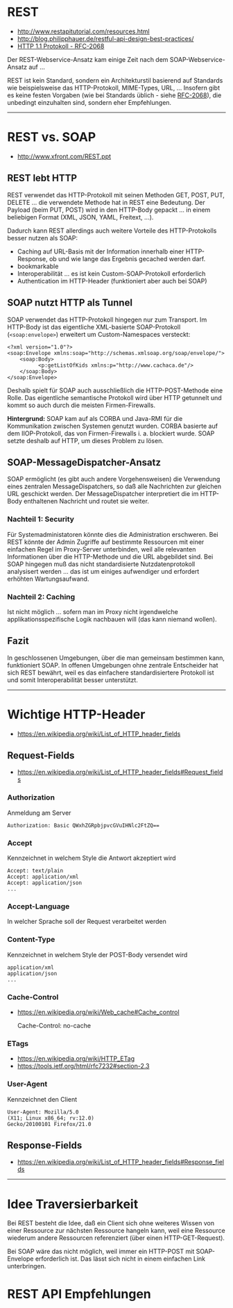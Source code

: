 # REST
* http://www.restapitutorial.com/resources.html
* http://blog.philipphauer.de/restful-api-design-best-practices/
* [HTTP 1.1 Protokoll - RFC-2068](https://tools.ietf.org/html/rfc2068)

Der REST-Webservice-Ansatz kam einige Zeit nach dem SOAP-Webservice-Ansatz auf ...

REST ist kein Standard, sondern ein Architekturstil basierend auf Standards wie beispielsweise das HTTP-Protokoll, MIME-Types, URL, ... Insofern gibt es keine festen Vorgaben (wie bei Standards üblich - siehe [RFC-2068](https://tools.ietf.org/html/rfc2068)), die unbedingt einzuhalten sind, sondern eher Empfehlungen.

---

# REST vs. SOAP
* http://www.xfront.com/REST.ppt

## REST lebt HTTP
REST verwendet das HTTP-Protokoll mit seinen Methoden GET, POST, PUT, DELETE ... die verwendete Methode hat in REST eine Bedeutung. Der Payload (beim PUT, POST) wird in den HTTP-Body gepackt ... in einem beliebigen Format (XML, JSON, YAML, Freitext, ...).

Dadurch kann REST allerdings auch weitere Vorteile des HTTP-Protokolls besser nutzen als SOAP:

* Caching auf URL-Basis mit der Information innerhalb einer HTTP-Response, ob und wie lange das Ergebnis gecached werden darf.
* bookmarkable
* Interoperabilität ... es ist kein Custom-SOAP-Protokoll erforderlich
* Authentication im HTTP-Header (funktioniert aber auch bei SOAP)

## SOAP nutzt HTTP als Tunnel

SOAP verwendet das HTTP-Protokoll hingegen nur zum Transport. Im HTTP-Body ist das eigentliche XML-basierte SOAP-Protokoll (``<soap:envelope>``) erweitert um Custom-Namespaces versteckt:

    <?xml version="1.0"?>
    <soap:Envelope xmlns:soap="http://schemas.xmlsoap.org/soap/envelope/">
        <soap:Body>
              <p:getListOfKids xmlns:p="http://www.cachaca.de"/>
        </soap:Body>
    </soap:Envelope>

Deshalb spielt für SOAP auch ausschließlich die HTTP-POST-Methode eine Rolle. Das eigentliche semantische Protokoll wird über HTTP getunnelt und kommt so auch durch die meisten Firmen-Firewalls.

**Hintergrund:** SOAP kam auf als CORBA und Java-RMI für die Kommunikation zwischen Systemen genutzt wurden. CORBA basierte auf dem IIOP-Protokoll, das von Firmen-Firewalls i. a. blockiert wurde. SOAP setzte deshalb auf HTTP, um dieses Problem zu lösen. 

## SOAP-MessageDispatcher-Ansatz

SOAP ermöglicht (es gibt auch andere Vorgehensweisen) die Verwendung eines zentralen MessageDispatchers, so daß alle Nachrichten zur gleichen URL geschickt werden. Der MessageDispatcher interpretiert die im HTTP-Body enthaltenen Nachricht und routet sie weiter. 

### Nachteil 1: Security
Für Systemadministatoren könnte dies die Administration erschweren. Bei REST könnte der Admin Zugriffe auf bestimmte Ressourcen mit einer einfachen Regel im Proxy-Server unterbinden, weil alle relevanten Informationen über die HTTP-Methode und die URL abgebildet sind. Bei SOAP hingegen muß das nicht standardisierte Nutzdatenprotokoll analysisert werden ... das ist um einiges aufwendiger und erfordert erhöhten Wartungsaufwand.

### Nachteil 2: Caching

Ist nicht möglich ... sofern man im Proxy nicht irgendwelche applikationsspezifische Logik nachbauen will (das kann niemand wollen).

## Fazit
In geschlossenen Umgebungen, über die man gemeinsam bestimmen kann, funktioniert SOAP. In offenen Umgebungen ohne zentrale Entscheider hat sich REST bewährt, weil es das einfachere standardisiertere Protokoll ist und somit Interoperabilität besser unterstützt.

--- 

# Wichtige HTTP-Header
* https://en.wikipedia.org/wiki/List_of_HTTP_header_fields

## Request-Fields
* https://en.wikipedia.org/wiki/List_of_HTTP_header_fields#Request_fields

### Authorization
Anmeldung am Server

    Authorization: Basic QWxhZGRpbjpvcGVuIHNlc2FtZQ==

### Accept
Kennzeichnet in welchem Style die Antwort akzeptiert wird

    Accept: text/plain
    Accept: application/xml
    Accept: application/json
    ...

### Accept-Language
In welcher Sprache soll der Request verarbeitet werden

### Content-Type
Kennzeichnet in welchem Style der POST-Body versendet wird

    application/xml
    application/json
    ...
    
### Cache-Control

* https://en.wikipedia.org/wiki/Web_cache#Cache_control


    Cache-Control: no-cache
    
### ETags

* https://en.wikipedia.org/wiki/HTTP_ETag
* https://tools.ietf.org/html/rfc7232#section-2.3


### User-Agent

Kennzeichnet den Client 

    User-Agent: Mozilla/5.0 
    (X11; Linux x86_64; rv:12.0) 
    Gecko/20100101 Firefox/21.0

## Response-Fields
* https://en.wikipedia.org/wiki/List_of_HTTP_header_fields#Response_fields



---

# Idee Traversierbarkeit

Bei REST besteht die Idee, daß ein Client sich ohne weiteres Wissen von einer Ressource zur nächsten Ressource hangeln kann, weil eine Ressource wiederum andere Ressourcen referenziert (über einen HTTP-GET-Request).

Bei SOAP wäre das nicht möglich, weil immer ein HTTP-POST mit SOAP-Envelope erforderlich ist. Das lässt sich nicht in einem einfachen Link unterbringen.

# REST API Empfehlungen